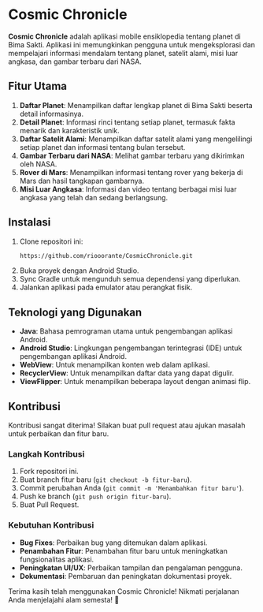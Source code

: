 # Cosmic Chronicle

**Cosmic Chronicle** adalah aplikasi mobile ensiklopedia tentang planet di Bima Sakti. Aplikasi ini memungkinkan pengguna untuk mengeksplorasi dan mempelajari informasi mendalam tentang planet, satelit alami, misi luar angkasa, dan gambar terbaru dari NASA.

## Fitur Utama

1. **Daftar Planet**: Menampilkan daftar lengkap planet di Bima Sakti beserta detail informasinya.
2. **Detail Planet**: Informasi rinci tentang setiap planet, termasuk fakta menarik dan karakteristik unik.
3. **Daftar Satelit Alami**: Menampilkan daftar satelit alami yang mengelilingi setiap planet dan informasi tentang bulan tersebut.
4. **Gambar Terbaru dari NASA**: Melihat gambar terbaru yang dikirimkan oleh NASA.
5. **Rover di Mars**: Menampilkan informasi tentang rover yang bekerja di Mars dan hasil tangkapan gambarnya.
6. **Misi Luar Angkasa**: Informasi dan video tentang berbagai misi luar angkasa yang telah dan sedang berlangsung.

## Instalasi

1. Clone repositori ini:
    ```bash
   https://github.com/riooorante/CosmicChronicle.git
    ```
2. Buka proyek dengan Android Studio.
3. Sync Gradle untuk mengunduh semua dependensi yang diperlukan.
4. Jalankan aplikasi pada emulator atau perangkat fisik.

## Teknologi yang Digunakan

- **Java**: Bahasa pemrograman utama untuk pengembangan aplikasi Android.
- **Android Studio**: Lingkungan pengembangan terintegrasi (IDE) untuk pengembangan aplikasi Android.
- **WebView**: Untuk menampilkan konten web dalam aplikasi.
- **RecyclerView**: Untuk menampilkan daftar data yang dapat digulir.
- **ViewFlipper**: Untuk menampilkan beberapa layout dengan animasi flip.

## Kontribusi

Kontribusi sangat diterima! Silakan buat pull request atau ajukan masalah untuk perbaikan dan fitur baru.

### Langkah Kontribusi

1. Fork repositori ini.
2. Buat branch fitur baru (`git checkout -b fitur-baru`).
3. Commit perubahan Anda (`git commit -m 'Menambahkan fitur baru'`).
4. Push ke branch (`git push origin fitur-baru`).
5. Buat Pull Request.

### Kebutuhan Kontribusi

- **Bug Fixes**: Perbaikan bug yang ditemukan dalam aplikasi.
- **Penambahan Fitur**: Penambahan fitur baru untuk meningkatkan fungsionalitas aplikasi.
- **Peningkatan UI/UX**: Perbaikan tampilan dan pengalaman pengguna.
- **Dokumentasi**: Pembaruan dan peningkatan dokumentasi proyek.

Terima kasih telah menggunakan Cosmic Chronicle! Nikmati perjalanan Anda menjelajahi alam semesta! 🚀
